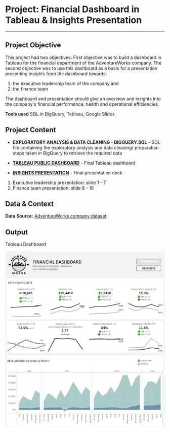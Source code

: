 # Project: Financial Dashboard in Tableau & Insights Presentation

--------------------------------------------

## Project Objective

This project had two objectives. First objective was to build a dashboard in Tableau for the financial department of the AdventureWorks company. The second objective was to use this dashboard as a basis for a presentation presenting insights from the dashboard towards: 
1. the executive leadership team of the company and
2. the finance team

The dashboard and presentation should give an overview and insights into the company's financial performance, health and operational efficiencies. 

**Tools used**
SQL in BigQuery, Tableau, Google Slides



## Project Content

- **EXPLORATORY ANALYSIS & DATA CLEANING - BIGQUERY.SQL** - SQL file containing the exploratory analysis and data cleaning/ preparation steps taken in BigQuery to retrieve the required data

- [**TABLEAU PUBLIC DASHBOARD**](https://public.tableau.com/views/FinancialAnalysisV2/Dashboard1?:language=en-US&:sid=&:redirect=auth&:display_count=n&:origin=viz_share_link) - Final Tableau dashboard

- [**INSIGHTS PRESENTATION**](https://docs.google.com/presentation/d/18FN3XaHby19mkVpWrPZaF04EUt6F7t2chOSQNJPHR7Q/edit?usp=sharing) - Final presentation deck
1. Executive leadership presentation: slide 1 - 7
2. Finance team presentation: slide 8 - 16


## Data & Context

**Data Source:** [AdventureWorks company dataset](https://learn.microsoft.com/en-us/sql/samples/adventureworks-install-configure?view=sql-server-ver16&tabs=ssms)



## Output

Tableau Dashboard

![financial dashboard preview](financial-dashboard-preview.png)
